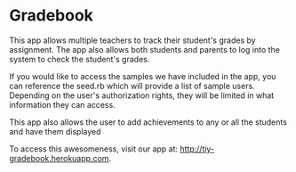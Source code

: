 # Gradebook

This app allows multiple teachers to track their student's grades by assignment. The app also allows both students and parents to log into the system to check the student's grades.

If you would like to access the samples we have included in the app, you can reference the seed.rb which will provide a list of sample users. Depending on the user's authorization rights, they will be limited in what information they can access.

This app also allows the user to add achievements to any or all the students and have them displayed

To access this awesomeness, visit our app at: http://tiy-gradebook.herokuapp.com.

